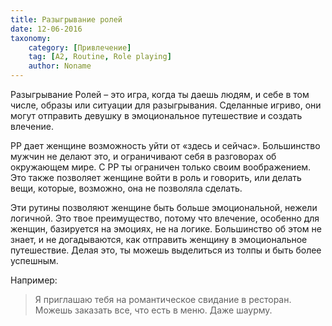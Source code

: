 ```yaml
---
title: Разыгрывание ролей
date: 12-06-2016
taxonomy:
    category: [Привлечение]
	tag: [A2, Routine, Role playing]
	author: Noname
---
```


Разыгрывание Ролей – это игра, когда ты даешь людям, и себе в том числе, образы или ситуации для разыгрывания. Сделанные игриво, они могут отправить девушку в эмоциональное путешествие и создать влечение.

РР дает женщине возможность уйти от «здесь и сейчас». Большинство мужчин не делают это, и ограничивают себя в разговорах об окружающем мире. С РР ты ограничен только своим воображением. Это также позволяет женщине войти в роль и говорить, или делать вещи, которые, возможно, она не позволяла сделать. 

Эти рутины позволяют женщине быть больше эмоциональной, нежели логичной. Это твое преимущество, потому что влечение, особенно для женщин, базируется на эмоциях, не на логике. Большинство об этом не знает, и не догадываются, как отправить женщину в эмоциональное путешествие. Делая это, ты можешь выделиться из толпы и быть более успешным.

Например:
> Я приглашаю тебя на романтическое свидание в ресторан. Можешь заказать все, что есть в меню. Даже шаурму.